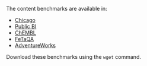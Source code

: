The content benchmarks are available in:

- [Chicago](https://storage.googleapis.com/pneuma_open/pneuma_chicago_10K_questions_annotated.jsonl)
- [Public BI](https://storage.googleapis.com/pneuma_open/pneuma_public_bi_questions_annotated.jsonl)
- [ChEMBL](https://storage.googleapis.com/pneuma_open/pneuma_chembl_10K_questions_annotated.jsonl)
- [FeTaQA](https://storage.googleapis.com/pneuma_open/pneuma_fetaqa_questions_annotated.jsonl)
- [AdventureWorks](https://storage.googleapis.com/pneuma_open/pneuma_adventure_works_questions_annotated.jsonl)

Download these benchmarks using the `wget` command.
